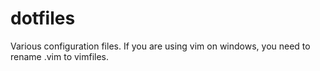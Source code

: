 dotfiles
========

Various configuration files. If you are using vim on windows, you need to rename .vim to vimfiles.

